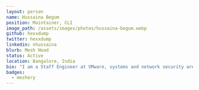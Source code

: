 ```yaml
---
layout: person
name: Hussaina Begum
position: Maintainer, CLI
image_path: /assets/images/photos/hussaina-begum.webp
github: hexxdump
twitter: hexxdump
linkedin: nhussaina
blurb: Mesh Head
status: Active
location: Bangalore, India
bio: "I am a Staff Engineer at VMware, systems and network security are my areas of interest. I have worked on IBM's AIX, Citrix's Netscaler, Cisco's Catalyst Switches before. I am currently working on VMware's NSXT product. I spend my weekends either running, trekking or learning new technologies."
badges:
  - meshery
---
```

